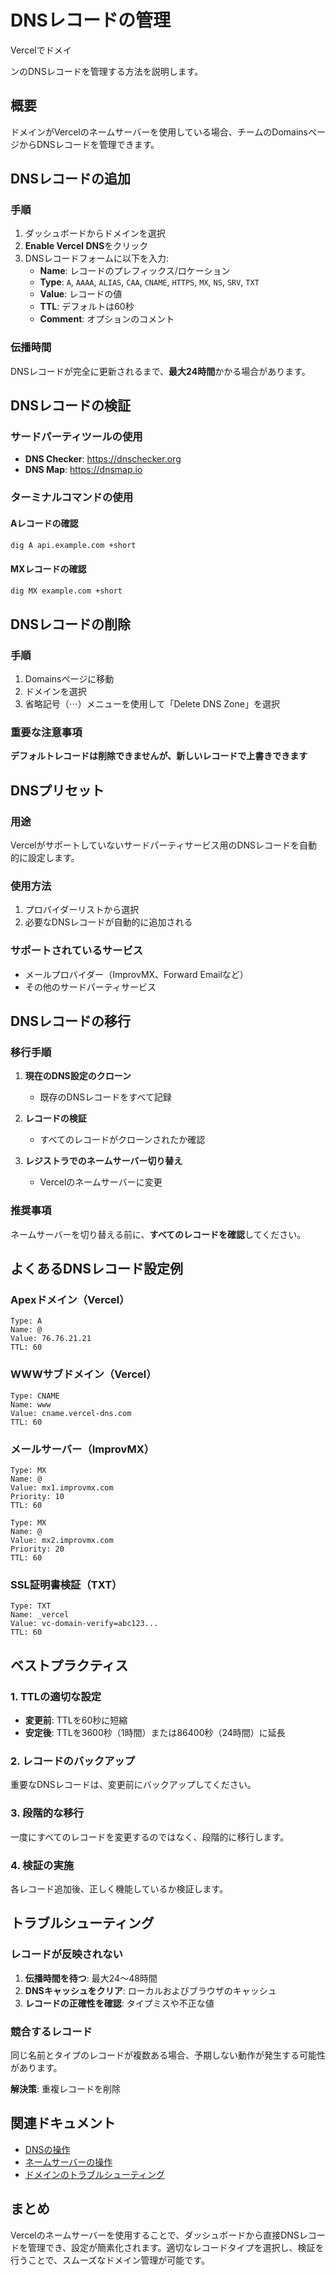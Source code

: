 # DNSレコードの管理

Vercelでドメイ

ンのDNSレコードを管理する方法を説明します。

## 概要

ドメインがVercelのネームサーバーを使用している場合、チームのDomainsページからDNSレコードを管理できます。

## DNSレコードの追加

### 手順

1. ダッシュボードからドメインを選択
2. **Enable Vercel DNS**をクリック
3. DNSレコードフォームに以下を入力:
   - **Name**: レコードのプレフィックス/ロケーション
   - **Type**: `A`, `AAAA`, `ALIAS`, `CAA`, `CNAME`, `HTTPS`, `MX`, `NS`, `SRV`, `TXT`
   - **Value**: レコードの値
   - **TTL**: デフォルトは60秒
   - **Comment**: オプションのコメント

### 伝播時間

DNSレコードが完全に更新されるまで、**最大24時間**かかる場合があります。

## DNSレコードの検証

### サードパーティツールの使用

- **DNS Checker**: https://dnschecker.org
- **DNS Map**: https://dnsmap.io

### ターミナルコマンドの使用

#### Aレコードの確認

```bash
dig A api.example.com +short
```

#### MXレコードの確認

```bash
dig MX example.com +short
```

## DNSレコードの削除

### 手順

1. Domainsページに移動
2. ドメインを選択
3. 省略記号（⋯）メニューを使用して「Delete DNS Zone」を選択

### 重要な注意事項

**デフォルトレコードは削除できませんが、新しいレコードで上書きできます**

## DNSプリセット

### 用途

Vercelがサポートしていないサードパーティサービス用のDNSレコードを自動的に設定します。

### 使用方法

1. プロバイダーリストから選択
2. 必要なDNSレコードが自動的に追加される

### サポートされているサービス

- メールプロバイダー（ImprovMX、Forward Emailなど）
- その他のサードパーティサービス

## DNSレコードの移行

### 移行手順

1. **現在のDNS設定のクローン**
   - 既存のDNSレコードをすべて記録

2. **レコードの検証**
   - すべてのレコードがクローンされたか確認

3. **レジストラでのネームサーバー切り替え**
   - Vercelのネームサーバーに変更

### 推奨事項

ネームサーバーを切り替える前に、**すべてのレコードを確認**してください。

## よくあるDNSレコード設定例

### Apexドメイン（Vercel）

```
Type: A
Name: @
Value: 76.76.21.21
TTL: 60
```

### WWWサブドメイン（Vercel）

```
Type: CNAME
Name: www
Value: cname.vercel-dns.com
TTL: 60
```

### メールサーバー（ImprovMX）

```
Type: MX
Name: @
Value: mx1.improvmx.com
Priority: 10
TTL: 60

Type: MX
Name: @
Value: mx2.improvmx.com
Priority: 20
TTL: 60
```

### SSL証明書検証（TXT）

```
Type: TXT
Name: _vercel
Value: vc-domain-verify=abc123...
TTL: 60
```

## ベストプラクティス

### 1. TTLの適切な設定

- **変更前**: TTLを60秒に短縮
- **安定後**: TTLを3600秒（1時間）または86400秒（24時間）に延長

### 2. レコードのバックアップ

重要なDNSレコードは、変更前にバックアップしてください。

### 3. 段階的な移行

一度にすべてのレコードを変更するのではなく、段階的に移行します。

### 4. 検証の実施

各レコード追加後、正しく機能しているか検証します。

## トラブルシューティング

### レコードが反映されない

1. **伝播時間を待つ**: 最大24〜48時間
2. **DNSキャッシュをクリア**: ローカルおよびブラウザのキャッシュ
3. **レコードの正確性を確認**: タイプミスや不正な値

### 競合するレコード

同じ名前とタイプのレコードが複数ある場合、予期しない動作が発生する可能性があります。

**解決策**: 重複レコードを削除

## 関連ドキュメント

- [DNSの操作](/docs/domains/working-with-dns)
- [ネームサーバーの操作](/docs/domains/working-with-nameservers)
- [ドメインのトラブルシューティング](/docs/domains/troubleshooting)

## まとめ

Vercelのネームサーバーを使用することで、ダッシュボードから直接DNSレコードを管理でき、設定が簡素化されます。適切なレコードタイプを選択し、検証を行うことで、スムーズなドメイン管理が可能です。
